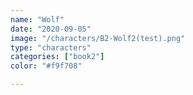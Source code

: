 ```yaml
---
name: "Wolf"
date: "2020-09-05"
image: "/characters/B2-Wolf2(test).png"
type: "characters"
categories: ["book2"]
color: "#f9f708"

---
```



